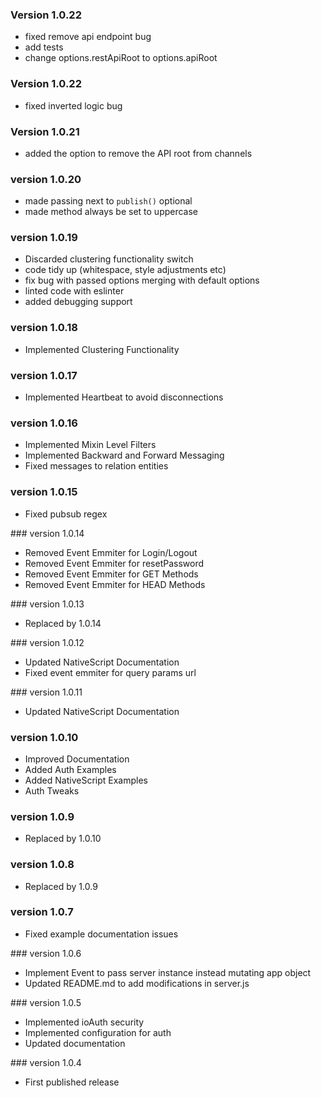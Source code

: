 ### Version 1.0.22

- fixed remove api endpoint bug
- add tests
- change options.restApiRoot to options.apiRoot

### Version 1.0.22

- fixed inverted logic bug

### Version 1.0.21

- added the option to remove the API root from channels

### version 1.0.20

- made passing next to `publish()` optional
- made method always be set to uppercase

### version 1.0.19

- Discarded clustering functionality switch
- code tidy up (whitespace, style adjustments etc)
- fix bug with passed options merging with default options
- linted code with eslinter
- added debugging support

### version 1.0.18

- Implemented Clustering Functionality

### version 1.0.17

- Implemented Heartbeat to avoid disconnections

### version 1.0.16

- Implemented Mixin Level Filters
- Implemented Backward and Forward Messaging
- Fixed messages to relation entities

### version 1.0.15

- Fixed pubsub regex

### version 1.0.14

- Removed Event Emmiter for Login/Logout
- Removed Event Emmiter for resetPassword
- Removed Event Emmiter for GET Methods
- Removed Event Emmiter for HEAD Methods

### version 1.0.13

- Replaced by 1.0.14

### version 1.0.12

- Updated NativeScript Documentation
- Fixed event emmiter for query params url

### version 1.0.11

- Updated NativeScript Documentation

### version 1.0.10

- Improved Documentation
- Added Auth Examples
- Added NativeScript Examples
- Auth Tweaks

### version 1.0.9

- Replaced by 1.0.10

### version 1.0.8

- Replaced by 1.0.9

### version 1.0.7

- Fixed example documentation issues

### version 1.0.6

- Implement Event to pass server instance instead mutating app object
- Updated README.md to add modifications in server.js

### version 1.0.5

- Implemented ioAuth security
- Implemented configuration for auth
- Updated documentation

### version 1.0.4

- First published release
